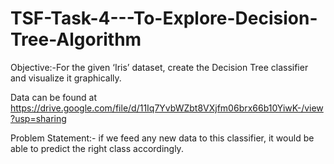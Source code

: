 # TSF-Task-4---To-Explore-Decision-Tree-Algorithm

Objective:-For the given ‘Iris’ dataset, create the Decision Tree classifier and visualize it graphically.

Data can be found at https://drive.google.com/file/d/11Iq7YvbWZbt8VXjfm06brx66b10YiwK-/view?usp=sharing

Problem Statement:- if we feed any new data to this classifier, it would be able to predict the right class accordingly.
